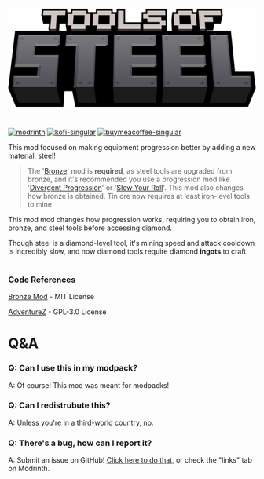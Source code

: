 ![mod title](./toolsofsteel_title.png)

#

[![modrinth](https://cdn.jsdelivr.net/npm/@intergrav/devins-badges@3/assets/cozy/available/modrinth_64h.png)](https://modrinth.com/mod/tools-of-steel) [![kofi-singular](https://cdn.jsdelivr.net/npm/@intergrav/devins-badges@3/assets/cozy/donate/kofi-singular_64h.png)](https://ko-fi.com/kckarnige) [![buymeacoffee-singular](https://cdn.jsdelivr.net/npm/@intergrav/devins-badges@3/assets/cozy/donate/buymeacoffee-singular_64h.png)](https://www.buymeacoffee.com/kckarnige)


This mod focused on making equipment progression better by adding a new material, steel!

> The '[Bronze](https://modrinth.com/mod/bronze)' mod is **required**, as steel tools are upgraded from bronze, and it's recommended you use a progression mod like '[Divergent Progression](https://modrinth.com/mod/divergent-progression)' or '[Slow Your Roll](https://modrinth.com/mod/slow-your-roll)'. This mod also changes how bronze is obtained. Tin ore now requires at least iron-level tools to mine.

This mod mod changes how progression works, requiring you to obtain iron, bronze, and steel tools before accessing diamond.

Though steel is a diamond-level tool, it's mining speed and attack cooldown is incredibly slow, and now diamond tools require diamond **ingots** to craft.

#

### Code References

[Bronze Mod](https://github.com/Khazoda/bronze) - MIT License

[AdventureZ](https://github.com/Globox1997/AdventureZ) - GPL-3.0 License

# Q&A 

### Q: Can I use this in my modpack?
A: Of course! This mod was meant for modpacks!

### Q: Can I redistrubute this?
A: Unless you're in a third-world country, no.

### Q: There's a bug, how can I report it?
A: Submit an issue on GitHub! [Click here to do that](https://github.com/kckarnige/ToolsofSteel/labels), or check the "links" tab on Modrinth.